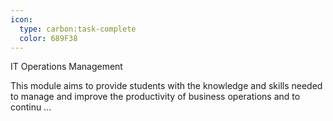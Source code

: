 ```yaml
---
icon:
  type: carbon:task-complete
  color: 689F38
---
```

IT Operations Management

This module aims to provide students with the knowledge and skills needed to manage and improve the productivity of business operations and to continu ... 
